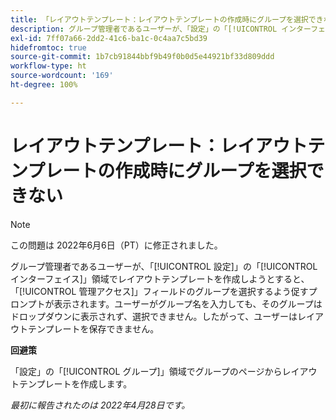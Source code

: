 ```yaml
---
title: 「レイアウトテンプレート：レイアウトテンプレートの作成時にグループを選択できない」
description: グループ管理者であるユーザーが、「設定」の「[!UICONTROL インターフェイス]」領域でレイアウトテンプレートを作成しようとすると、「[!UICONTROL 管理アクセス]」フィールドのグループを選択するよう促すプロンプトが表示されます。ユーザーがグループ名を入力しても、そのグループはドロップダウンに表示されず、選択できません。したがって、ユーザーはレイアウトテンプレートを保存できません。
exl-id: 7ff07a66-2dd2-41c6-ba1c-0c4aa7c5bd39
hidefromtoc: true
source-git-commit: 1b7cb91844bbf9b49f0b0d5e44921bf33d809ddd
workflow-type: ht
source-wordcount: '169'
ht-degree: 100%

---
```


# レイアウトテンプレート：レイアウトテンプレートの作成時にグループを選択できない

>[!NOTE]
>
>この問題は 2022年6月6日（PT）に修正されました。

グループ管理者であるユーザーが、「[!UICONTROL 設定]」の「[!UICONTROL インターフェイス]」領域でレイアウトテンプレートを作成しようとすると、「[!UICONTROL 管理アクセス]」フィールドのグループを選択するよう促すプロンプトが表示されます。ユーザーがグループ名を入力しても、そのグループはドロップダウンに表示されず、選択できません。したがって、ユーザーはレイアウトテンプレートを保存できません。

**回避策**

「設定」の「[!UICONTROL グループ]」領域でグループのページからレイアウトテンプレートを作成します。

_最初に報告されたのは 2022年4月28日です。_
